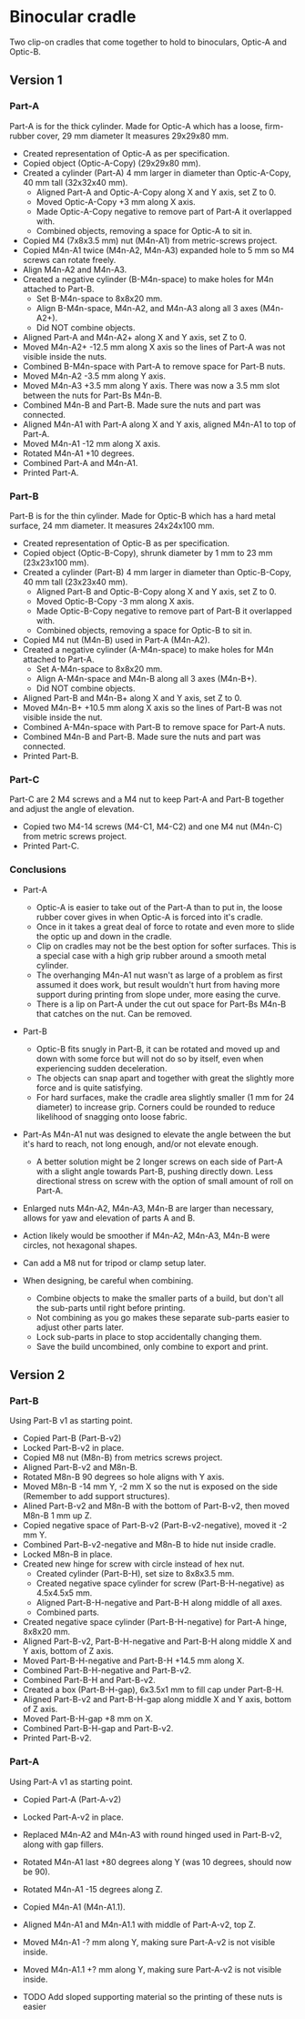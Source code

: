 # Binocular cradle

Two clip-on cradles that come together to hold to binoculars, Optic-A and Optic-B.

## Version 1
### Part-A

Part-A is for the thick cylinder. Made for Optic-A which has a loose, firm-rubber cover, 29 mm diameter It measures 29x29x80 mm.

- Created representation of Optic-A as per specification.
- Copied object (Optic-A-Copy) (29x29x80 mm).
- Created a cylinder (Part-A) 4 mm larger in diameter than Optic-A-Copy, 40 mm tall (32x32x40 mm).
  - Aligned Part-A and Optic-A-Copy along X and Y axis, set Z to 0.
  - Moved Optic-A-Copy +3 mm along X axis.
  - Made Optic-A-Copy negative to remove part of Part-A it overlapped with.
  - Combined objects, removing a space for Optic-A to sit in.
- Copied M4 (7x8x3.5 mm) nut (M4n-A1) from metric-screws project.
- Copied M4n-A1 twice (M4n-A2, M4n-A3) expanded hole to 5 mm so M4 screws can rotate freely.
- Align M4n-A2 and M4n-A3.
- Created a negative cylinder (B-M4n-space) to make holes for M4n attached to Part-B.
  - Set B-M4n-space to 8x8x20 mm.
  - Align B-M4n-space, M4n-A2, and M4n-A3 along all 3 axes (M4n-A2+).
  - Did NOT combine objects.
- Aligned Part-A and M4n-A2+ along X and Y axis, set Z to 0.
- Moved M4n-A2+ -12.5 mm along X axis so the lines of Part-A was not visible inside the nuts.
- Combined B-M4n-space with Part-A to remove space for Part-B nuts.
- Moved M4n-A2 -3.5 mm along Y axis.
- Moved M4n-A3 +3.5 mm along Y axis. There was now a 3.5 mm slot between the nuts for Part-Bs M4n-B.
- Combined M4n-B and Part-B. Made sure the nuts and part was connected.
- Aligned M4n-A1 with Part-A along X and Y axis, aligned M4n-A1 to top of Part-A.
- Moved M4n-A1 -12 mm along X axis.
- Rotated M4n-A1 +10 degrees. 
- Combined Part-A and M4n-A1.
- Printed Part-A.

### Part-B

Part-B is for the thin cylinder. Made for Optic-B which has a hard metal surface, 24 mm diameter. It measures 24x24x100 mm.

- Created representation of Optic-B as per specification.
- Copied object (Optic-B-Copy), shrunk diameter by 1 mm to 23 mm (23x23x100 mm).
- Created a cylinder (Part-B) 4 mm larger in diameter than Optic-B-Copy, 40 mm tall (23x23x40 mm).
  - Aligned Part-B and Optic-B-Copy along X and Y axis, set Z to 0.
  - Moved Optic-B-Copy -3 mm along X axis.
  - Made Optic-B-Copy negative to remove part of Part-B it overlapped with.
  - Combined objects, removing a space for Optic-B to sit in.
- Copied M4 nut (M4n-B) used in Part-A (M4n-A2).
- Created a negative cylinder (A-M4n-space) to make holes for M4n attached to Part-A.
  - Set A-M4n-space to 8x8x20 mm.
  - Align A-M4n-space and M4n-B along all 3 axes (M4n-B+).
  - Did NOT combine objects.
- Aligned Part-B and M4n-B+ along X and Y axis, set Z to 0.
- Moved M4n-B+ +10.5 mm along X axis so the lines of Part-B was not visible inside the nut.
- Combined A-M4n-space with Part-B to remove space for Part-A nuts.
- Combined M4n-B and Part-B. Made sure the nuts and part was connected.
- Printed Part-B.

### Part-C

Part-C are 2 M4 screws and a M4 nut to keep Part-A and Part-B together and adjust the angle of elevation.

- Copied two M4-14 screws (M4-C1, M4-C2) and one M4 nut (M4n-C) from metric screws project.
- Printed Part-C.  

### Conclusions

- Part-A
  - Optic-A is easier to take out of the Part-A than to put in, the loose rubber cover gives in when Optic-A is forced into it's cradle. 
  - Once in it takes a great deal of force to rotate and even more to slide the optic up and down in the cradle.
  - Clip on cradles may not be the best option for softer surfaces. This is a special case with a high grip rubber around a smooth metal cylinder.
  - The overhanging M4n-A1 nut wasn't as large of a problem as first assumed it does work, but result wouldn't hurt from having more support during printing from slope under, more easing the curve.
  - There is a lip on Part-A under the cut out space for Part-Bs M4n-B that catches on the nut. Can be removed.
- Part-B
  - Optic-B fits snugly in Part-B, it can be rotated and moved up and down with some force but will not do so by itself, even when experiencing sudden deceleration. 
  - The objects can snap apart and together with great the slightly more force and is quite satisfying. 
  - For hard surfaces, make the cradle area slightly smaller (1 mm for 24 diameter) to increase grip. Corners could be rounded to reduce likelihood of snagging onto loose fabric.

- Part-As M4n-A1 nut was designed to elevate the angle between the but it's hard to reach, not long enough, and/or not elevate enough. 
  - A better solution might be 2 longer screws on each side of Part-A with a slight angle towards Part-B, pushing directly down. Less directional stress on screw with the option of small amount of roll on Part-A.
- Enlarged nuts M4n-A2, M4n-A3, M4n-B are larger than necessary, allows for yaw and elevation of parts A and B.
- Action likely would be smoother if M4n-A2, M4n-A3, M4n-B were circles, not hexagonal shapes.
- Can add a M8 nut for tripod or clamp setup later.
- When designing, be careful when combining.
  - Combine objects to make the smaller parts of a build, but don't all the sub-parts until right before printing.
  - Not combining as you go makes these separate sub-parts easier to adjust other parts later.
  - Lock sub-parts in place to stop accidentally changing them.
  - Save the build uncombined, only combine to export and print.

## Version 2

### Part-B

Using Part-B v1 as starting point.

- Copied Part-B (Part-B-v2)
- Locked Part-B-v2 in place.
- Copied M8 nut (M8n-B) from metrics screws project.
- Aligned Part-B-v2 and M8n-B.
- Rotated M8n-B 90 degrees so hole aligns with Y axis.
- Moved M8n-B -14 mm Y, -2 mm X so the nut is exposed on the side (Remember to add support structures).
- Alined Part-B-v2 and M8n-B with the bottom of Part-B-v2, then moved M8n-B 1 mm up Z.
- Copied negative space of Part-B-v2 (Part-B-v2-negative), moved it -2 mm Y.
- Combined Part-B-v2-negative and M8n-B to hide nut inside cradle.
- Locked M8n-B in place.
- Created new hinge for screw with circle instead of hex nut.
  - Created cylinder (Part-B-H), set size to 8x8x3.5 mm.
  - Created negative space cylinder for screw (Part-B-H-negative) as 4.5x4.5x5 mm.
  - Aligned Part-B-H-negative and Part-B-H along middle of all axes.
  - Combined parts.
- Created negative space cylinder (Part-B-H-negative) for Part-A hinge, 8x8x20 mm.
- Aligned Part-B-v2, Part-B-H-negative and Part-B-H along middle X and Y axis, bottom of Z axis.
- Moved Part-B-H-negative and Part-B-H +14.5 mm along X.
- Combined Part-B-H-negative and Part-B-v2.
- Combined Part-B-H and Part-B-v2.
- Created a box (Part-B-H-gap), 6x3.5x1 mm to fill cap under Part-B-H.
- Aligned Part-B-v2 and Part-B-H-gap along middle X and Y axis, bottom of Z axis.
- Moved Part-B-H-gap +8 mm on X.
- Combined Part-B-H-gap and Part-B-v2.
- Printed Part-B-v2. 

### Part-A

Using Part-A v1 as starting point.

- Copied Part-A (Part-A-v2)
- Locked Part-A-v2 in place.
- Replaced M4n-A2 and M4n-A3 with round hinged used in Part-B-v2, along with gap fillers.
- Rotated M4n-A1 last +80 degrees along Y (was 10 degrees, should now be 90).
- Rotated M4n-A1 -15 degrees along Z. 
- Copied M4n-A1 (M4n-A1.1).
- Aligned M4n-A1 and M4n-A1.1 with middle of Part-A-v2, top Z.
- Moved M4n-A1 -? mm along Y, making sure Part-A-v2 is not visible inside.
- Moved M4n-A1.1 +? mm along Y, making sure Part-A-v2 is not visible inside. 

- TODO Add sloped supporting material so the printing of these nuts is easier 
